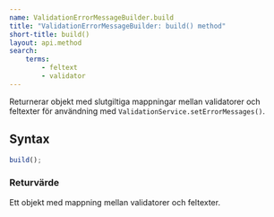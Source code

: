 ```yaml
---
name: ValidationErrorMessageBuilder.build
title: "ValidationErrorMessageBuilder: build() method"
short-title: build()
layout: api.method
search:
    terms:
        - feltext
        - validator
---
```


Returnerar objekt med slutgiltiga mappningar mellan validatorer och feltexter för användning med `ValidationService.setErrorMessages()`.

## Syntax

```ts nocompile nolint
build();
```

### Returvärde

Ett objekt med mappning mellan validatorer och feltexter.
